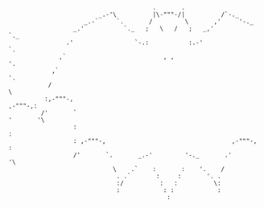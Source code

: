                                                                                           
                                                                                                             
                                                                                                                   
                                            .       .
                             _.-'\          |\-"""-/|          /`-._
                         _.-`     `.       /         \       ,'     '-._
                      _.'           `._   ;   \   /   ;   _,'           `._
                    .'                 `-.:           :.-'                 `.
                  ,`                           , ,                           '.
                ,`                                                             '.
               /                                                                 \
              :,-"""-,                                                     ,-"""-,:
             /'       `                                                   '       '\
                      :                                                   :
                      : ,-"""-,                                   ,-"""-, :
                      /'       `.       _.-'         '-._       .'       '\
                                 \    .`    :       :    '.    /
                                  . .`       :     :       '. .
                                  :/          :   :          \:
                                  :            : :            :
                                                :                                                                                                                   
